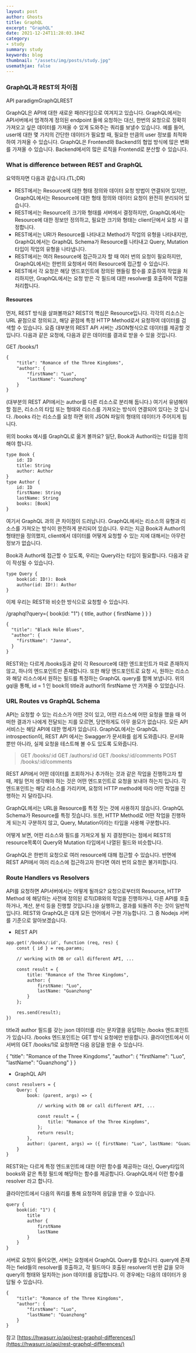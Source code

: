 ```yaml
---
layout: post
author: Ghosts
title: GraphQL
excerpt: "GraphQL"
date: 2021-12-24T11:28:03.104Z
category:
- study
summary: study 
keywords: blog
thumbnail: "/assets/img/posts/study.jpg"
usemathjax: false
---
```



### GraphQL과 REST의 차이점
API paradigmGraphQLREST


GraphQL은 API에 대한 새로운 패러다임으로 여겨지고 있습니다. GraphQL에서는 API서버에서 엄격하게 정의된 endpoint 들에 요청하는 대신, 한번의 요청으로 정확히 가져오고 싶은 데이터를 가져올 수 있게 도와주는 쿼리를 보낼수 있습니다. 예를 들어, user에 대한 몇 가지의 간단한 데이터가 필요할 때, 필요한 만큼의 user 정보를 최적화하여 가져올 수 있습니다. GraphQL은 Frontend와 Backend의 협업 방식에 많은 변화를 가져올 수 있습니다. Backend에서의 많은 로직을 Frontend로 분산할 수 있습니다.

### What is difference between REST and GraphQL
요약하자면 다음과 같습니다.(TL;DR)
- REST에서는 Resource에 대한 형태 정의와 데이터 요청 방법이 연결되어 있지만, GraphQL에서는 Resource에 대한 형태 정의와 데이터 요청이 완전히 분리되어 있습니다.
- REST에서는 Resource의 크기와 형태를 서버에서 결정하지만, GraphQL에서는 Resource에 대한 정보만 정의하고, 필요한 크기와 형태는 client단에서 요청 시 결정합니다.
- REST에서는 URI가 Resource를 나타내고 Method가 작업의 유형을 나타내지만, GraphQL에서는 GraphQL Schema가 Resource를 나타내고 Query, Mutation 타입이 작업의 유형을 나타냅니다.
- REST에서는 여러 Resource에 접근하고자 할 때 여러 번의 요청이 필요하지만, GraphQL에서는 한번의 요청에서 여러 Resource에 접근할 수 있습니다.
- REST에서 각 요청은 해당 엔드포인트에 정의된 핸들링 함수를 호출하여 작업을 처리하지만, GraphQL에서는 요청 받은 각 필드에 대한 resolver를 호출하여 작업을 처리합니다.

#### Resources
먼저, REST 방식을 살펴볼까요? REST의 핵심은 Resource입니다. 각각의 리소스는 URL 끝점으로 정의되고, 해당 끝점에 특정 HTTP Method로서 요청하여 데이터를 검색할 수 있습니다. 요즘 대부분의 REST API 서버는 JSON형식으로 데이터를 제공할 것입니다. 다음과 같은 요청에, 다음과 같은 데이터를 결과로 받을 수 있을 것입니다.


GET /books/1
```xml
{
	"title": "Romance of the Three Kingdoms",
	"author": {
		"firstName": "Luo",
		"lastName": "Guanzhong"
	}
}
```
(대부분의 REST API에서는 author를 다른 리소스로 분리해 둡니다.) 여기서 유념해야 할 점은, 리소스의 타입 또는 형태와 리소스를 가져오는 방식이 연결되어 있다는 것 입니다. /books 라는 리소스를 요청 하면 위의 JSON 파일의 형태의 데이터가 주어지게 됩니다.

위의 books 예시를 GraphQL로 옮겨 볼까요? 일단, Book과 Author라는 타입을 정의해야 합니다.

```xml
type Book {
	id: ID
	title: String
	author: Author
}
type Author {
	id: ID
	firstName: String
	lastName: String
	books: [Book]
}
```

여기서 GraphQL 과의 큰 차이점이 드러납니다. GraphQL에서는 리소스의 유형과 리소스를 가져오는 방식이 완전하게 분리되어 있습니다. 우리는 지금 Book과 Author의 형태만을 정의했지, client에서 데이터를 어떻게 요청할 수 있는 지에 대해서는 아무런 정보가 없습니다.

Book과 Author에 접근할 수 있도록, 우리는 Query라는 타입이 필요합니다. 다음과 같이 작성될 수 있습니다.

```xml
type Query {
	book(id: ID!): Book
	author(id: ID!): Author
}
```
이제 우리는 REST와 비슷한 방식으로 요청할 수 있습니다.

/graphql?query={ book(id: "1") { title, author { firstName } } }

```xml
{
  "title": "Black Hole Blues",
  "author": {
    "firstName": "Janna",
  }
}
```

REST와는 다르게 /books등과 같이 각 Resource에 대한 엔드포인트가 따로 존재하지 않고, 하나의 엔드포인트만 존재합니다. 또한 해당 엔드포인트로 요청 시, 원하는 리소스와 해당 리소스에서 원하는 필드를 특정하는 GraphQL query를 함께 보냅니다. 위의 gql을 통해, id = 1 인 book의 title과 author의 firstName 만 가져올 수 있었습니다.

### URL Routes vs GraphQL Schema
API는 요청할 수 있는 리소스가 어떤 것이 있고, 어떤 리소스에 어떤 요청을 했을 때 어떠한 결과가 나에게 전달되는 지를 모르면, 당연하게도 아무 쓸모가 없습니다. 모든 API 서비스는 해당 API에 대한 명세가 있습니다. GraphQL에서는 GraphQL introspection이, REST API 에서는 Swagger가 문서화를 쉽게 도와줍니다. 문서화 뿐만 아니라, 실제 요청을 테스트해 볼 수도 있도록 도와줍니다.


> GET /books/:id
GET /authors/:id
GET /books/:id/comments
POST /books/:id/comments

REST API에서 어떤 데이터를 조회하거나 추가하는 것과 같은 작업을 진행하고자 할 때, 제일 먼저 생각해야 하는 것은 어떤 엔드포인트로 요청을 보내야 하는지 입니다. 각 엔드포인트는 해당 리소스를 가리키며, 요청의 HTTP method에 따라 어떤 작업을 진행하는 지 달라집니다.

GraphQL에서는 URL을 Resource를 특정 짓는 것에 사용하지 않습니다. GraphQL Schema가 Resource를 특정 짓습니다. 또한, HTTP Method로 어떤 작업을 진행하게 되는지 구분하지 않고, Query, Mutation이라는 타입을 사용해 구분합니다.

어떻게 보면, 어떤 리소스와 필드를 가져오게 될 지 결정한다는 점에서 REST의 resource목록이 Query와 Mutation 타입에서 나열된 필드와 비슷합니다.

GraphQL은 한번의 요청으로 여러 resource에 대해 접근할 수 있습니다. 반면에 REST API에서 여러 리소스에 접근하고자 한다면 여러 번의 요청은 불가피합니다.

### Route Handlers vs Resolvers
API를 요청하면 API서버에서는 어떻게 될까요? 요청으로부터의 Resource, HTTP Method 에 해당하는 사전에 정의된 로직(DB와의 작업을 진행하거나, 다른 API를 호출하거나, 계산, 분석 등을 진행할 것입니다.)을 실행하고, 결과를 되돌려 주는 것이 일반적입니다. REST와 GraphQL은 대개 모든 언어에서 구현 가능합니다. 그 중 Nodejs 서버를 기준으로 알아보겠습니다.

- REST API

```xml
app.get('/books/:id', function (req, res) {
	const { id } = req.params;

	// working with DB or call different API, ...

	const result = {
		title: "Romance of the Three Kingdoms",
		author: {
			firstName: "Luo",
			lastName: "Guanzhong"
		}
	};

	res.send(result);
})
```
title과 author 필드를 갖는 json 데이터를 라는 문자열을 응답하는 /books 엔드포인트가 있습니다. /books 엔드포인트는 GET 방식 요청에만 반응합니다. 클라이언트에서 이 서버의 GET /books/1로 요청하면 다음 응답을 받을 수 있습니다.

{
	"title": "Romance of the Three Kingdoms",
	"author": {
		"firstName": "Luo",
		"lastName": "Guanzhong"
	}
}
- GraphQL API

```xml
const resolvers = {
	Query: {
		book: (parent, args) => {

			// working with DB or call different API, ...

			const result = {
				title: "Romance of the Three Kingdoms",
			};
			return result;
		},
		author: (parent, args) => ({ firstName: "Luo", lastName: "Guanzhong" })
	}
}
```

REST와는 다르게 특정 엔드포인트에 대한 어떤 함수를 제공하는 대신, Query타입의 books와 같은 특정 필드에 해당하는 함수를 제공합니다. GraphQL에서 이런 함수를 resolver 라고 합니다.

클라이언트에서 다음의 쿼리를 통해 요청하여 응답을 받을 수 있습니다.

```xml
query {
	book(id: "1") {
		title
		author {
			firstName
			lastName
		}
	}
}
```
서버로 요청이 들어오면, 서버는 요청에서 GraphQL Query를 찾습니다. query에 존재하는 field들의 resolver를 호출하고, 각 필드마다 호출된 resolver의 반환 값을 모아 query의 형태와 일치하는 json 데이터를 응답합니다. 이 경우에는 다음의 데이터가 응답될 수 있습니다.

```xml
{
	"title": "Romance of the Three Kingdoms",
	"author": {
		"firstName": "Luo",
		"lastName": "Guanzhong"
	}
}

```

참고 
[https://hwasurr.io/api/rest-graphql-differences/](https://hwasurr.io/api/rest-graphql-differences/)